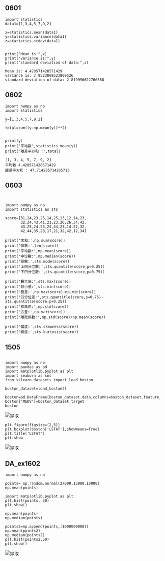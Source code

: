 ## 0601
```
import statistics
data1=[1,3,4,5,7,9,2]

x=statistics.mean(data1)
y=statistics.variance(data1)
z=statistics.stdev(data1)


print("Mean is:",x)
print("variance is:",y)
print("standard deviation of data:",z)
```
```
Mean is: 4.428571428571429
variance is: 7.9523809523809526
standard deviation of data: 2.819996622760558
```
## 0602
```
import numpy as np
import statistics

y=[1,3,4,5,7,9,2]

total=sum((y-np.mean(y))**2)


print(y)
print("平均數",statistics.mean(y))
print("離差平方和 :",total)
```
```
[1, 3, 4, 5, 7, 9, 2]
平均數 4.428571428571429
離差平方和 : 47.714285714285715
```
## 0603
```


import numpy as np
import statistics as sts

score=[31,24,23,25,14,25,13,12,14,23,
       32,34,43,41,21,23,26,26,34,42,
       43,25,24,23,24,44,23,14,52,32,
       42,44,35,28,17,21,32,42,12,34]

print('求和:',np.sum(score))
print('個數:',len(score))
print('平均數:',np.mean(score))
print('中位數:',np.median(score))
print('眾數:',sts.mode(score))
print('上四分位數:',sts.quantile(score,p=0.25))
print('下四分位數:',sts.quantile(score,p=0.75))

print('最大值:',sts.max(score))
print('最小值:',sts.min(score))
print('極差:',np.max(score)-np.min(score))
print('四分位差:',sts.quantitle(score,p=0.75)-sts.quantitle(score,p=0.25))
print('標準差:',np.std(score))
print('方差:',np.var(score))
print('離散係數:',np.std(score)/np.mean(score))

print('偏度:',sts.skewness(score))
print('緯度:',sts.kurtosis(score))
```
## 1505
```

import numpy as np
import pandas as pd
import matplotlib.pyplot as plt
import seaborn as sns
from sklearn.datasets import load_boston

boston_dataset=load_boston()

boston=pd.DataFrame(boston_dataset.data,columns=boston_dataset.feature_names)
boston['MEDV']=boston_dataset.target
boston
```
![擷取](https://user-images.githubusercontent.com/71476327/224634842-9609bec1-a0be-4578-8f6a-fd81a55e7904.PNG)
```
plt.figure(figsize=(2,5))
plt.boxplot(boston['LSTAT'],showmeans=True)
plt.title('LSTAT')
plt.show
```
![擷取](https://user-images.githubusercontent.com/71476327/224641505-338571de-2582-43e4-9d38-8869a05cf73a.PNG)
## DA_ex1602
```
import numpy as np

points= np.random.normal(27000,15000,10000)
np.mean(points)

import matplotlib.pyplot as plt
plt.hist(points, 50)
plt.show()

np.mean(points)
np.median(points)

points2=np.append(points,[1000000000])
np.mean(points2)
np.median(points2)
plt.hist(points2,50)
plt.show()
```
![擷取](https://user-images.githubusercontent.com/71476327/226263896-eaf0e5a6-956b-4143-89ff-3a3c714f4371.PNG)
